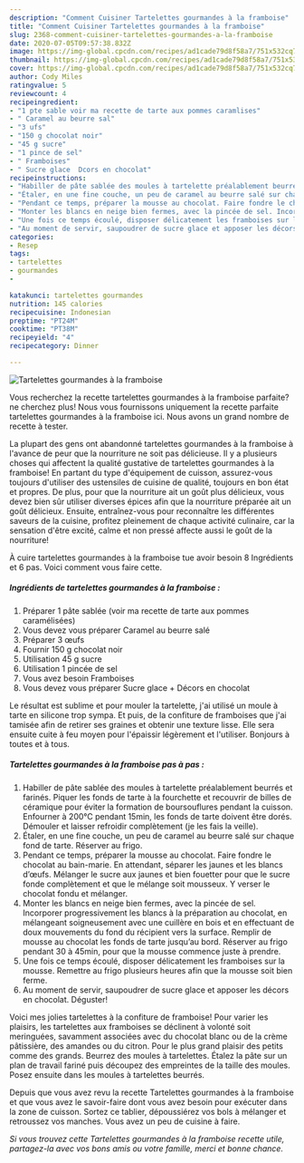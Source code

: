 ```yaml
---
description: "Comment Cuisiner Tartelettes gourmandes à la framboise"
title: "Comment Cuisiner Tartelettes gourmandes à la framboise"
slug: 2368-comment-cuisiner-tartelettes-gourmandes-a-la-framboise
date: 2020-07-05T09:57:38.832Z
image: https://img-global.cpcdn.com/recipes/ad1cade79d8f58a7/751x532cq70/tartelettes-gourmandes-a-la-framboise-photo-principale-de-la-recette.jpg
thumbnail: https://img-global.cpcdn.com/recipes/ad1cade79d8f58a7/751x532cq70/tartelettes-gourmandes-a-la-framboise-photo-principale-de-la-recette.jpg
cover: https://img-global.cpcdn.com/recipes/ad1cade79d8f58a7/751x532cq70/tartelettes-gourmandes-a-la-framboise-photo-principale-de-la-recette.jpg
author: Cody Miles
ratingvalue: 5
reviewcount: 4
recipeingredient:
- "1 pte sable voir ma recette de tarte aux pommes caramlises"
- " Caramel au beurre sal"
- "3 ufs"
- "150 g chocolat noir"
- "45 g sucre"
- "1 pince de sel"
- " Framboises"
- " Sucre glace  Dcors en chocolat"
recipeinstructions:
- "Habiller de pâte sablée des moules à tartelette préalablement beurrés et farinés. Piquer les fonds de tarte à la fourchette et recouvrir de billes de céramique pour éviter la formation de boursouflures pendant la cuisson. Enfourner à 200°C pendant 15min, les fonds de tarte doivent être dorés. Démouler et laisser refroidir complètement (je les fais la veille)."
- "Étaler, en une fine couche, un peu de caramel au beurre salé sur chaque fond de tarte. Réserver au frigo."
- "Pendant ce temps, préparer la mousse au chocolat. Faire fondre le chocolat au bain-marie. En attendant, séparer les jaunes et les blancs d’œufs. Mélanger le sucre aux jaunes et bien fouetter pour que le sucre fonde complètement et que le mélange soit mousseux. Y verser le chocolat fondu et mélanger."
- "Monter les blancs en neige bien fermes, avec la pincée de sel. Incorporer progressivement les blancs à la préparation au chocolat, en mélangeant soigneusement avec une cuillère en bois et en effectuant de doux mouvements du fond du récipient vers la surface. Remplir de mousse au chocolat les fonds de tarte jusqu’au bord. Réserver au frigo pendant 30 à 45min, pour que la mousse commence juste à prendre."
- "Une fois ce temps écoulé, disposer délicatement les framboises sur la mousse. Remettre au frigo plusieurs heures afin que la mousse soit bien ferme."
- "Au moment de servir, saupoudrer de sucre glace et apposer les décors en chocolat. Déguster!"
categories:
- Resep
tags:
- tartelettes
- gourmandes
- 

katakunci: tartelettes gourmandes  
nutrition: 145 calories
recipecuisine: Indonesian
preptime: "PT24M"
cooktime: "PT38M"
recipeyield: "4"
recipecategory: Dinner

---
```



![Tartelettes gourmandes à la framboise](https://img-global.cpcdn.com/recipes/ad1cade79d8f58a7/751x532cq70/tartelettes-gourmandes-a-la-framboise-photo-principale-de-la-recette.jpg)

Vous recherchez la recette tartelettes gourmandes à la framboise parfaite? ne cherchez plus! Nous vous fournissons uniquement la recette parfaite tartelettes gourmandes à la framboise ici. Nous avons un grand nombre de recette à tester.

La plupart des gens ont abandonné tartelettes gourmandes à la framboise à l'avance de peur que la nourriture ne soit pas délicieuse. Il y a plusieurs choses qui affectent la qualité gustative de tartelettes gourmandes à la framboise! En partant du type d'équipement de cuisson, assurez-vous toujours d'utiliser des ustensiles de cuisine de qualité, toujours en bon état et propres. De plus, pour que la nourriture ait un goût plus délicieux, vous devez bien sûr utiliser diverses épices afin que la nourriture préparée ait un goût délicieux. Ensuite, entraînez-vous pour reconnaître les différentes saveurs de la cuisine, profitez pleinement de chaque activité culinaire, car la sensation d'être excité, calme et non pressé affecte aussi le goût de la nourriture!

<!--inarticleads1-->

À cuire tartelettes gourmandes à la framboise tue avoir besoin 8 Ingrédients et 6 pas. Voici comment vous faire cette.

##### Ingrédients de tartelettes gourmandes à la framboise :

1. Préparer 1 pâte sablée (voir ma recette de tarte aux pommes caramélisées)
1. Vous devez vous préparer  Caramel au beurre salé
1. Préparer 3 œufs
1. Fournir 150 g chocolat noir
1. Utilisation 45 g sucre
1. Utilisation 1 pincée de sel
1. Vous avez besoin  Framboises
1. Vous devez vous préparer  Sucre glace + Décors en chocolat


Le résultat est sublime et pour mouler la tartelette, j&#39;ai utilisé un moule à tarte en silicone trop sympa. Et puis, de la confiture de framboises que j&#39;ai tamisée afin de retirer ses graines et obtenir une texture lisse. Elle sera ensuite cuite à feu moyen pour l&#39;épaissir légèrement et l&#39;utiliser. Bonjours à toutes et à tous. 

<!--inarticleads2-->

##### Tartelettes gourmandes à la framboise pas à pas :

1. Habiller de pâte sablée des moules à tartelette préalablement beurrés et farinés. Piquer les fonds de tarte à la fourchette et recouvrir de billes de céramique pour éviter la formation de boursouflures pendant la cuisson. Enfourner à 200°C pendant 15min, les fonds de tarte doivent être dorés. Démouler et laisser refroidir complètement (je les fais la veille).
1. Étaler, en une fine couche, un peu de caramel au beurre salé sur chaque fond de tarte. Réserver au frigo.
1. Pendant ce temps, préparer la mousse au chocolat. Faire fondre le chocolat au bain-marie. En attendant, séparer les jaunes et les blancs d’œufs. Mélanger le sucre aux jaunes et bien fouetter pour que le sucre fonde complètement et que le mélange soit mousseux. Y verser le chocolat fondu et mélanger.
1. Monter les blancs en neige bien fermes, avec la pincée de sel. Incorporer progressivement les blancs à la préparation au chocolat, en mélangeant soigneusement avec une cuillère en bois et en effectuant de doux mouvements du fond du récipient vers la surface. Remplir de mousse au chocolat les fonds de tarte jusqu’au bord. Réserver au frigo pendant 30 à 45min, pour que la mousse commence juste à prendre.
1. Une fois ce temps écoulé, disposer délicatement les framboises sur la mousse. Remettre au frigo plusieurs heures afin que la mousse soit bien ferme.
1. Au moment de servir, saupoudrer de sucre glace et apposer les décors en chocolat. Déguster!


Voici mes jolies tartelettes à la confiture de framboise! Pour varier les plaisirs, les tartelettes aux framboises se déclinent à volonté soit meringuées, savamment associées avec du chocolat blanc ou de la crème pâtissière, des amandes ou du citron. Pour le plus grand plaisir des petits comme des grands. Beurrez des moules à tartelettes. Étalez la pâte sur un plan de travail fariné puis découpez des empreintes de la taille des moules. Posez ensuite dans les moules à tartelettes beurrés. 

<!--inarticleads1-->

<p>
Depuis que vous avez revu la recette Tartelettes gourmandes à la framboise et que vous avez le savoir-faire dont vous avez besoin pour exécuter dans la zone de cuisson. Sortez ce tablier, dépoussiérez vos bols à mélanger et retroussez vos manches. Vous avez un peu de cuisine à faire.
</p>

<p>
<i>Si vous trouvez cette Tartelettes gourmandes à la framboise recette utile, partagez-la avec vos bons amis ou votre famille, merci et bonne chance.</i>
</p>
